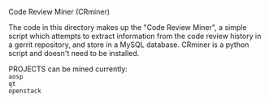 Code Review Miner (CRminer)

The code in this directory makes up the "Code Review Miner", a simple script which attempts to extract information from the code review history in a gerrit repository, and store in a MySQL database. CRminer is a python script and doesn't need to be installed. 

PROJECTS can be mined currently:  
  `aosp`  
  `qt`  
  `openstack`  
